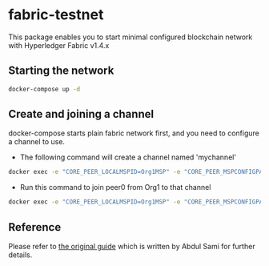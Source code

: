 # fabric-testnet

This package enables you to start minimal configured blockchain network with Hyperledger Fabric v1.4.x

## Starting the network

```sh
docker-compose up -d
```

## Create and joining a channel

docker-compose starts plain fabric network first, and you need to configure a channel to use.

* The following command will create a channel named 'mychannel'
```sh
docker exec -e "CORE_PEER_LOCALMSPID=Org1MSP" -e "CORE_PEER_MSPCONFIGPATH=/etc/hyperledger/msp/users/Admin@org1.example.com/msp" peer0.org1.example.com peer channel create -o orderer.example.com:7050 -c mychannel -f /etc/hyperledger/configtx/channel.tx
```
* Run this command to join peer0 from Org1 to that channel
```sh
docker exec -e "CORE_PEER_LOCALMSPID=Org1MSP" -e "CORE_PEER_MSPCONFIGPATH=/etc/hyperledger/msp/users/Admin@org1.example.com/msp" peer0.org1.example.com peer channel join -b mychannel.block
```

## Reference

Please refer to [the original guide](https://xord.one/guide-to-setting-up-your-first-hyperledger-fabric-network-part-1/) which is written by Abdul Sami for further details.




